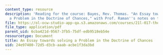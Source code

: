 ```yaml
---
content_type: resource
description: 'Reading for the course: Bayes, Rev. Thomas. "An Essay towards solving
  a Problem in the Doctrine of Chances," with Prof. Raman''s notes on the Essay.'
file: https://ol-ocw-studio-app-qa.s3.amazonaws.com/courses/21l-017-the-art-of-the-probable-literature-and-probability-spring-2008/24e9748072d5d3cbaaabacbe1f3da3bd_bayes_notes.pdf
file_type: application/pdf
parent_uid: 6cba421d-9567-3fb5-75df-edb9518eb54e
resourcetype: Document
title: An Essay towards solving a Problem in the Doctrine of Chances
uid: 24e97480-72d5-d3cb-aaab-acbe1f3da3bd
---
```


